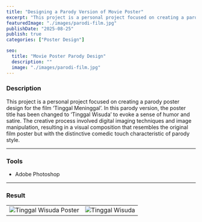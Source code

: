 ```yaml
---
title: "Designing a Parody Version of Movie Poster"
excerpt: "This project is a personal project focused on creating a parody poster design for the film ..."
featuredImage: "./images/parodi-film.jpg"
publishDate: "2025-08-25"
publish: true
categories: ["Poster Design"]

seo:
  title: "Movie Poster Parody Design"
  description: ""
  image: "./images/parodi-film.jpg"
---
```


### Description
This project is a personal project focused on creating a parody poster design for the film ‘Tinggal Meninggal’. In this parody version, the poster title has been changed to ‘Tinggal Wisuda’ to evoke a sense of humor and satire. The creative process involved digital imaging techniques and image manipulation, resulting in a visual composition that resembles the original film poster but with the distinctive comedic touch characteristic of parody style.

---

### Tools
- Adobe Photoshop

---

### Result
|          |          |
|----------|----------|
| ![Tinggal Wisuda Poster](./images/poster-lulus.jpg) | ![Tinggal Wisuda](/tinggal-wisuda2.gif) |
